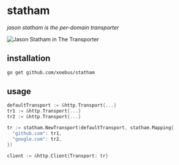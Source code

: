 # statham

*jason statham is the per-domain transporter*

![Jason Statham in The Transporter](http://i.imgur.com/9EebofV.jpg)

## installation

``` sh
go get github.com/xoebus/statham
```

## usage

``` go
defaultTransport := &http.Transport{...}
tr1 := &http.Transport{...}
tr2 := &http.Transport{...}

tr := statham.NewTransport(defaultTransport, statham.Mapping{
  "github.com": tr1,
  "google.com": tr2,
})

client := &http.Client{Transport: tr}
```
